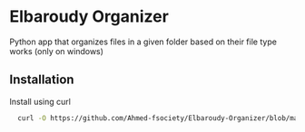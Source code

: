 # Elbaroudy Organizer

Python app that organizes files in a given folder based on their file type works (only on windows)




## Installation

Install using curl

```bash
  curl -O https://github.com/Ahmed-fsociety/Elbaroudy-Organizer/blob/main/Elbaroudyorganizer.py

